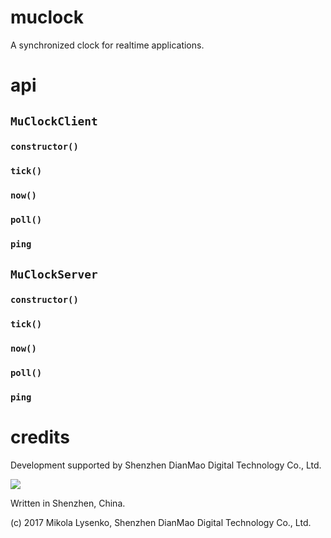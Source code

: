 # muclock
A synchronized clock for realtime applications.

# api

## `MuClockClient`

### `constructor()`

### `tick()`

### `now()`

### `poll()`

### `ping`

## `MuClockServer`

### `constructor()`

### `tick()`

### `now()`

### `poll()`

### `ping`


# credits
Development supported by Shenzhen DianMao Digital Technology Co., Ltd.

<img src="https://raw.githubusercontent.com/mikolalysenko/mudb/master/img/logo.png" />

Written in Shenzhen, China.

(c) 2017 Mikola Lysenko, Shenzhen DianMao Digital Technology Co., Ltd.


